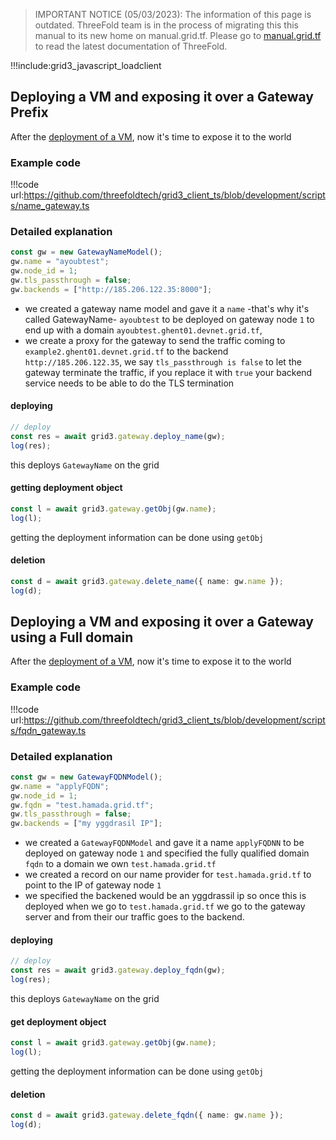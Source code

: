 > IMPORTANT NOTICE (05/03/2023): 
The information of this page is outdated. ThreeFold team is in the process of migrating this this manual to its new home on manual.grid.tf. Please go to [manual.grid.tf](https://manual.grid.tf/) to read the latest documentation of ThreeFold.

!!!include:grid3_javascript_loadclient

## Deploying a VM and exposing it over a Gateway Prefix

After the [deployment of a VM](grid3_javascript_vm), now it's time to expose it to the world 

### Example code

!!!code url:https://github.com/threefoldtech/grid3_client_ts/blob/development/scripts/name_gateway.ts


### Detailed explanation

```javascript
const gw = new GatewayNameModel();
gw.name = "ayoubtest";
gw.node_id = 1;
gw.tls_passthrough = false;
gw.backends = ["http://185.206.122.35:8000"];
```


- we created a gateway name model and gave it a `name` -that's why it's called GatewayName- `ayoubtest` to be deployed on gateway node `1` to end up with a domain `ayoubtest.ghent01.devnet.grid.tf`, 
- we create a proxy for the gateway to send the traffic coming to `example2.ghent01.devnet.grid.tf` to the backend  `http://185.206.122.35`, we say `tls_passthrough is false` to let the gateway terminate the traffic, if you replace it with `true` your backend service needs to be able to do the TLS termination

#### deploying

```typescript
// deploy
const res = await grid3.gateway.deploy_name(gw);
log(res);
```
this deploys `GatewayName` on the grid

#### getting deployment object

```typescript
const l = await grid3.gateway.getObj(gw.name);
log(l);
```
getting the deployment information can be done using `getObj`

#### deletion

```typescript
const d = await grid3.gateway.delete_name({ name: gw.name });
log(d);
```

## Deploying a VM and exposing it over a Gateway using a Full domain

After the [deployment of a VM](grid3_javascript_vm), now it's time to expose it to the world 

### Example code

!!!code url:https://github.com/threefoldtech/grid3_client_ts/blob/development/scripts/fqdn_gateway.ts


### Detailed explanation

```typescript
const gw = new GatewayFQDNModel();
gw.name = "applyFQDN";
gw.node_id = 1;
gw.fqdn = "test.hamada.grid.tf";
gw.tls_passthrough = false;
gw.backends = ["my yggdrasil IP"];
```

- we created a `GatewayFQDNModel` and gave it a name `applyFQDNN` to be deployed on gateway node `1` and specified the fully qualified domain `fqdn` to a domain we own `test.hamada.grid.tf`
- we created a record on our name provider for `test.hamada.grid.tf` to point to the IP of gateway node `1`
- we specified the backened would be an yggdrassil ip so once this is deployed when we go to `test.hamada.grid.tf` we go to the gateway server and from their our traffic goes to the backend.

#### deploying

```typescript
// deploy
const res = await grid3.gateway.deploy_fqdn(gw);
log(res);
```
this deploys `GatewayName` on the grid

#### get deployment object

```typescript
const l = await grid3.gateway.getObj(gw.name);
log(l);
```
getting the deployment information can be done using `getObj`

#### deletion

```typescript
const d = await grid3.gateway.delete_fqdn({ name: gw.name });
log(d);
```

